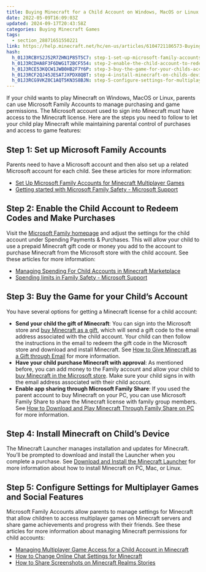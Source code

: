 ```yaml
---
title: Buying Minecraft for a Child Account on Windows, MacOS or Linux
date: 2022-05-09T16:09:03Z
updated: 2024-09-17T20:43:58Z
categories: Buying Minecraft Games
tags:
  - section_28871651550221
link: https://help.minecraft.net/hc/en-us/articles/6104721186573-Buying-Minecraft-for-a-Child-Account-on-Windows-MacOS-or-Linux
hash:
  h_01J3RCBYS2J52R7ZHN1P85T5C7: step-1-set-up-microsoft-family-accounts
  h_01J3RCDHA8F3F6DWG1T2BCF554: step-2-enable-the-child-account-to-redeem-codes-and-make-purchases
  h_01J3RCE53KQCW1JWB0HB2F7Y6P: step-3-buy-the-game-for-your-childs-account
  h_01J3RCF2QJ45JESATJXPDX8QBT: step-4-install-minecraft-on-childs-device
  h_01J3RCG9VKZ0C1AQT5KN3S8BJN: step-5-configure-settings-for-multiplayer-games-and-social-features
---
```


If your child wants to play Minecraft on Windows, MacOS or Linux, parents can use Microsoft Family Accounts to manage purchasing and game permissions. The Microsoft account used to sign into Minecraft must have access to the Minecraft license. Here are the steps you need to follow to let your child play Minecraft while maintaining parental control of purchases and access to game features:

## Step 1: Set up Microsoft Family Accounts

Parents need to have a Microsoft account and then also set up a related Microsoft account for each child. See these articles for more information:

- [Set Up Microsoft Family Accounts for Minecraft Multiplayer Games](../Account-Settings/Set-Up-Microsoft-Family-Accounts-for-Minecraft-Multiplayer-Games.md)
- [Getting started with Microsoft Family Safety - Microsoft Support](https://support.microsoft.com/en-us/account-billing/getting-started-with-microsoft-family-safety-b6280c9d-38d7-82ff-0e4f-a6cb7e659344)

## Step 2: Enable the Child Account to Redeem Codes and Make Purchases

Visit the [Microsoft Family homepage](https://account.microsoft.com/family/settings) and adjust the settings for the child account under Spending Payments & Purchases. This will allow your child to use a prepaid Minecraft gift code or money you add to the account to purchase Minecraft from the Microsoft store with the child account. See these articles for more information:

- [Managing Spending For Child Accounts in Minecraft Marketplace](../Buying-Marketplace-Content/Managing-Spending-For-Child-Accounts-in-Minecraft-Marketplace.md)
- [Spending limits in Family Safety - Microsoft Support](https://prod.support.services.microsoft.com/en-us/account-billing/spending-limits-in-family-safety-f30d6801-165d-9f86-3fe7-063245c0449b)

## Step 3: Buy the Game for your Child’s Account

You have several options for getting a Minecraft license for a child account:

- **Send your child the gift of Minecraft**: You can sign into the Microsoft store and [buy Minecraft as a gift](https://www.xbox.com/en-US/games/store/minecraft-java-bedrock-edition-for-pc/9NXP44L49SHJ/0010), which will send a gift code to the email address associated with the child account. Your child can then follow the instructions in the email to redeem the gift code in the Microsoft store and download and install Minecraft. See [How to Give Minecraft as a Gift through Email](https://help.minecraft.net/hc/en-us/articles/21230708993421) for more information.
- **Have your child purchase Minecraft with approval**: As mentioned before, you can add money to the Family account and allow your child to [buy Minecraft in the Microsoft store](https://www.xbox.com/en-US/games/store/minecraft-java-bedrock-edition-for-pc/9NXP44L49SHJ/0010). Make sure your child signs in with the email address associated with their child account.
- **Enable app sharing through Microsoft Family Share**: If you used the parent account to buy Minecraft on your PC, you can use Microsoft Family Share to share the Minecraft license with family group members. See [How to Download and Play Minecraft Through Family Share on PC](../Download-Install/How-to-Download-and-Play-Minecraft-Through-Family-Share-on-PC.md) for more information.

## Step 4: Install Minecraft on Child’s Device

The Minecraft Launcher manages installation and updates for Minecraft. You’ll be prompted to download and install the Launcher when you complete a purchase. See [Download and Install the Minecraft Launcher](../Minecraft-Launcher-Support/How-to-Download-and-Install-the-Minecraft-Launcher.md) for more information about how to install Minecraft on PC, Mac, or Linux.

## Step 5: Configure Settings for Multiplayer Games and Social Features

Microsoft Family Accounts allow parents to manage settings for Minecraft that allow children to access multiplayer games on Minecraft servers and share game achievements and progress with their friends. See these articles for more information about managing Minecraft permissions for child accounts:

- [Managing Multiplayer Game Access for a Child Account in Minecraft](../Account-Settings/Managing-Multiplayer-Game-Access-for-a-Child-Account-in-Minecraft.md)
- [How to Change Online Chat Settings for Minecraft](../Account-Settings/How-to-Change-Online-Chat-Settings-for-Minecraft.md)
- [How to Share Screenshots on Minecraft Realms Stories](../Minecraft-Realms-Stories/How-to-Share-Screenshots-on-Minecraft-Realms-Stories.md)
